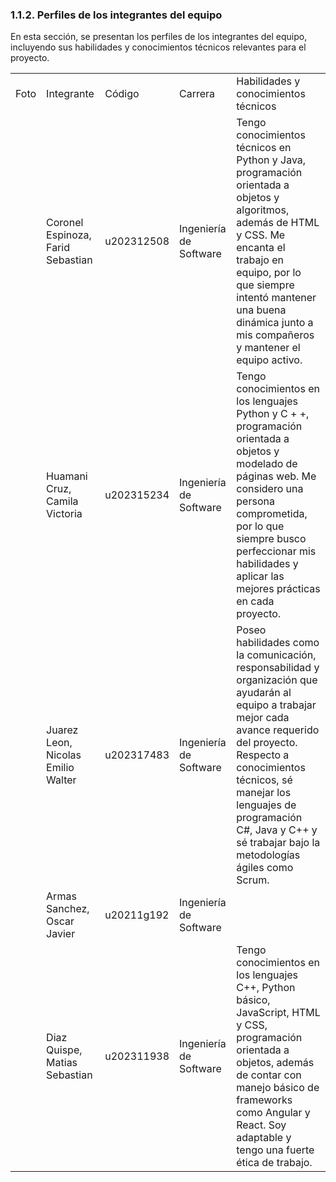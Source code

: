 ### 1.1.2. Perfiles de los integrantes del equipo ###

En esta sección, se presentan los perfiles de los integrantes del equipo, incluyendo sus habilidades y conocimientos técnicos relevantes para el proyecto.

<table>
    <tr>
        <td> Foto </td>
        <td> Integrante </td>
        <td> Código </td>
        <td> Carrera </td>
        <td> Habilidades y conocimientos técnicos </td>
    </tr>
    <tr>
        <td>  </td>
        <td>Coronel Espinoza, Farid Sebastian</td>
        <td>u202312508</td>
        <td> Ingeniería de Software </td>
        <td> Tengo conocimientos técnicos en Python y Java, programación orientada a objetos y algoritmos, además de HTML y CSS. Me encanta el trabajo en equipo, por lo que siempre intentó mantener una buena dinámica junto a mis compañeros y mantener el equipo activo. </td>
    </tr>
    <tr>
        <td>  </td>
        <td>Huamani Cruz, Camila Victoria</td>
        <td>u202315234</td>
        <td> Ingeniería de Software </td>
        <td>Tengo conocimientos en los lenguajes Python y C + +, programación orientada a objetos y modelado de páginas web. Me considero una persona comprometida, por lo que siempre busco perfeccionar mis habilidades y aplicar las mejores prácticas en cada proyecto.</td>
    </tr>
    <tr>
        <td>  </td>
        <td>Juarez Leon, Nicolas Emilio Walter</td>
        <td>u202317483</td>
        <td> Ingeniería de Software </td>
        <td>Poseo habilidades como la comunicación, responsabilidad y organización que ayudarán al equipo a trabajar mejor cada avance requerido del proyecto. Respecto a conocimientos técnicos, sé manejar los lenguajes de programación C#, Java y C++ y sé trabajar bajo la metodologías ágiles como Scrum.</td>
    </tr>
    <tr>
        <td>  </td>
        <td>Armas Sanchez, Oscar Javier</td>
        <td>u20211g192</td>
        <td> Ingeniería de Software </td>
        <td> </td>
    </tr>
    <tr>
        <td>  </td>
        <td>Diaz Quispe, Matias Sebastian</td>
        <td>u202311938</td>
        <td> Ingeniería de Software </td>
        <td>Tengo conocimientos en los lenguajes C++, Python básico, JavaScript, HTML y CSS, programación orientada a objetos, además de contar con manejo básico de frameworks como Angular y React. Soy adaptable y tengo una fuerte ética de trabajo.</td>
    </tr>
</table>